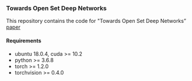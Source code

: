 ### Towards Open Set Deep Networks

This repository contains the code for "Towards Open Set Deep Networks”
[paper](https://arxiv.org/abs/1511.06233)

#### Requirements
* ubuntu 18.0.4, cuda >= 10.2
* python >= 3.6.8
* torch >= 1.2.0
* torchvision >= 0.4.0 
